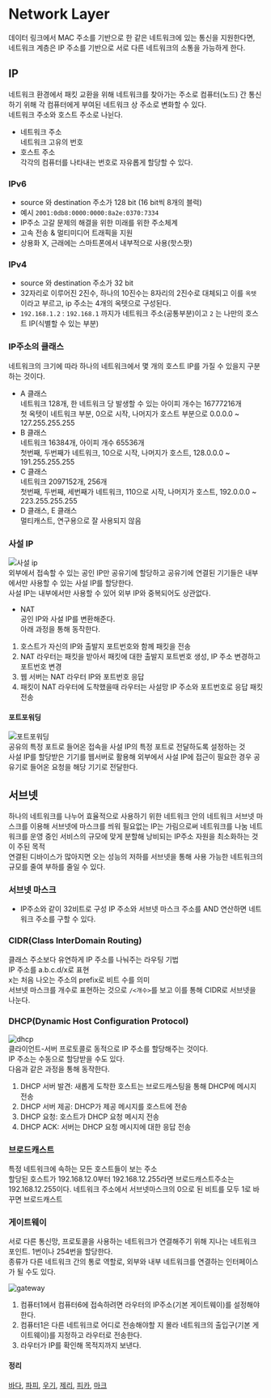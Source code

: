 # Network Layer
데이터 링크에서 MAC 주소를 기반으로 한 같은 네트워크에 있는 통신을 지원한다면,  
네트워크 계층은 IP 주소를 기반으로 서로 다른 네트워크의 소통을 가능하게 한다.  

## IP
네트워크 환경에서 패킷 교환을 위해 네트워크를 찾아가는 주소로 컴퓨터(노드) 간 통신하기 위해 각 컴퓨터에게 부여된 네트워크 상 주소로 변화할 수 있다.  
네트워크 주소와 호스트 주소로 나뉜다.  
- 네트워크 주소  
네트워크 고유의 번호  
- 호스트 주소  
각각의 컴퓨터를 나타내는 번호로 자유롭게 할당할 수 있다.  

### IPv6
- source 와  destination 주소가 128 bit (16 bit씩 8개의 블럭)
- 예시 `2001:0db8:0000:0000:8a2e:0370:7334`
- IP주소 고갈 문제의 해결을 위한 미래를 위한 주소체계
- 고속 전송 & 멀티미디어 트래픽을 지원
- 상용화 X, 근래에는 스마트폰에서 내부적으로 사용(핫스팟)  

### IPv4
- source 와 destination 주소가 32 bit
- 32자리로 이루어진 2진수, 하나의 10진수는 8자리의 2진수로 대체되고 이를 `옥텟` 이라고 부르고, ip 주소는 4개의 옥텟으로 구성된다. 
- `192.168.1.2` : `192.168.1` 까지가 네트워크 주소(공통부분)이고 `2` 는 나만의 호스트 IP(식별할 수 있는 부분)

### IP주소의 클래스  
네트워크의 크기에 따라 하나의 네트워크에서 몇 개의 호스트 IP를 가질 수 있을지 구분하는 것이다.
- A 클래스  
네트워크 128개, 한 네트워크 당 발생할 수 있는 아이피 개수는 16777216개  
첫 옥텟이 네트워크 부분, 0으로 시작, 나머지가 호스트 부분으로 0.0.0.0 ~ 127.255.255.255
- B 클래스  
네트워크 16384개, 아이피 개수 65536개  
첫번째, 두번째가 네트워크, 10으로 시작, 나머지가 호스트, 128.0.0.0 ~ 191.255.255.255
- C 클래스  
네트워크 2097152개, 256개  
첫번째, 두번째, 세번째가 네트워크, 110으로 시작, 나머지가 호스트, 192.0.0.0 ~ 223.255.255.255  
- D 클래스, E 클래스  
멀티캐스트, 연구용으로 잘 사용되지 않음

### 사설 IP
![사설 ip](https://user-images.githubusercontent.com/43775108/125102544-5a924e80-e116-11eb-8223-7c9b4e425d75.png)  
외부에서 접속할 수 있는 공인 IP만 공유기에 할당하고 공유기에 연결된 기기들은 내부에서만 사용할 수 있는 사설 IP를 할당한다.  
사설 IP는 내부에서만 사용할 수 있어 외부 IP와 중복되어도 상관없다.  
- NAT  
공인 IP와 사설 IP를 변환해준다.  
아래 과정을 통해 동작한다.  
1. 호스트가 자신의 IP와 출발지 포트번호와 함께 패킷을 전송
2. NAT 라우터는 패킷을 받아서 패킷에 대한 출발지 포트번호 생성, IP 주소 변경하고 포트번호 변경  
3. 웹 서버는 NAT 라우터 IP와 포트번호 응답  
4. 패킷이 NAT 라우터에 도착했을때 라우터는 사설망 IP 주소와 포트번호로 응답 패킷 전송  

#### 포트포워딩 
![포트포워딩](https://user-images.githubusercontent.com/43775108/125103178-0f2c7000-e117-11eb-9410-4e0bdc12c79b.png)  
공유의 특정 포트로 들어온 접속을 사설 IP의 특정 포트로 전달하도록 설정하는 것  
사설 IP를 할당받은 기기를 웹서버로 활용해 외부에서 사설 IP에 접근이 필요한 경우 공유기로 들어온 요청을 해당 기기로 전달한다.  

## 서브넷
하나의 네트워크를 나누어 효율적으로 사용하기 위한 네트워크 안의 네트워크
서브넷 마스크를 이용해 서브넷에 마스크를 씌워 필요없는 IP는 가림으로써 네트워크를 나눔
네트워크를 운영 중인 서비스의 규모에 맞게 분할해 낭비되는 IP주소 자원을 최소화하는 것이 주된 목적  
연결된 디바이스가 많아지면 오는 성능의 저하를 서브넷을 통해 사용 가능한 네트워크의 규모를 줄여 부하를 줄일 수 있다.  

### 서브넷 마스크
- IP주소와 같이 32비트로 구성
IP 주소와 서브넷 마스크 주소를 AND 연산하면 네트워크 주소를 구할 수 있다.  

### CIDR(Class InterDomain Routing)  
클래스 주소보다 유연하게 IP 주소를 나눠주는 라우팅 기법  
IP 주소를 a.b.c.d/x로 표현  
x는 처음 나오는 주소의 prefix로 비트 수를 의미  
서브넷 마스크를 개수로 표현하는 것으로 `/<개수>`를 보고 이를 통해 CIDR로 서브넷을 나눈다. 

### DHCP(Dynamic Host Configuration Protocol)  
![dhcp](https://user-images.githubusercontent.com/43775108/125108826-8238e500-e11d-11eb-8e0d-3b45d5efc130.png)  
클라이언트-서버 프로토콜로 동적으로 IP 주소를 할당해주는 것이다.  
IP 주소는 수동으로 할당받을 수도 있다.  
다음과 같은 과정을 통해 동작한다.  
1. DHCP 서버 발견: 새롭게 도착한 호스트는 브로드캐스팅을 통해 DHCP에 메시지 전송  
2. DHCP 서버 제공: DHCP가 제공 메시지를 호스트에 전송  
3. DHCP 요청: 호스트가 DHCP 요청 메시지 전송  
4. DHCP ACK: 서버는 DHCP 요청 메시지에 대한 응답 전송  

### 브로드캐스트  
특정 네트워크에 속하는 모든 호스트들이 보는 주소  
할당된 호스트가 192.168.12.0부터 192.168.12.255라면 브로드캐스트주소는 192.168.12.255이다.
네트워크 주소에서 서브넷마스크의 0으로 된 비트를 모두 1로 바꾸면 브로드캐스트  

### 게이트웨이  
서로 다른 통신망, 프로토콜을 사용하는 네트워크가 연결해주기 위해 지나는 네트워크 포인트. 1번이나 254번을 할당한다.  
종류가 다른 네트워크 간의 통로 역할로, 외부와 내부 네트워크를 연결하는 인터페이스가 될 수도 있다.  

![gateway](https://user-images.githubusercontent.com/43775108/125113627-dd6dd600-e123-11eb-9b56-24d0e85caab2.png)  
1. 컴퓨터1에서 컴퓨터6에 접속하려면 라우터의 IP주소(기본 게이트웨이)를 설정해야 한다.  
2. 컴퓨터1은 다른 네트워크로 어디로 전송해야할 지 몰라 네트워크의 출입구(기본 게이트웨이)를 지정하고 라우터로 전송한다. 
3. 라우터가 IP를 확인해 목적지까지 보낸다.  

#### 정리
[바다](https://www.notion.so/CS-IP-e252cafa1c53439c97630423425451bc), [파피](https://www.notion.so/IP-d44a327381f746cf94582e761c155719), [우기](https://jujubebat.github.io/cs/IP-Address/), [제리](https://www.notion.so/IP-4df05ce6fadd47bf93291f858dfc3d98), [피카](https://github.com/pika96/TIL/blob/master/%EB%84%A4%ED%8A%B8%EC%9B%8C%ED%81%AC/IP%20%EC%A3%BC%EC%86%8C%EC%99%80%20%EC%84%9C%EB%B8%8C%EB%84%B7%20%EB%A7%88%EC%8A%A4%ED%81%AC.md), [마크](https://github.com/binghe819/TIL/blob/master/Network/%EB%AA%A8%EB%91%90%EC%9D%98%20%EB%84%A4%ED%8A%B8%EC%9B%8C%ED%81%AC/4.%20%EB%84%A4%ED%8A%B8%EC%9B%8C%ED%81%AC%20%EA%B3%84%EC%B8%B5.md)  
